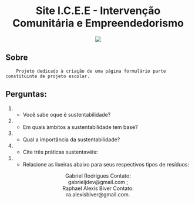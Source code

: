<h1 align="center"> Site I.C.E.E - Intervenção Comunitária e Empreendedorismo</h1>

<p align="center">
<img src="http://img.shields.io/static/v1?label=STATUS&message=EM%20DESENVOLVIMENTO&color=GREEN&style=for-the-badge"/>
</p>

## Sobre

        Projeto dedicado à criação de uma página formulário parte constituinte de projeto escolar.

## Perguntas:

1. - Você sabe oque é sustentabilidade?
2. - Em quais àmbitos a sustentabilidade tem base?
3. - Qual a importância da sustentabilidade?
4. - Cite três práticas sustentavéis:
5. - Relacione as lixeiras abaixo para seus respectivos tipos de resíduos:
<p align="center">
    Gabriel Rodrigues
    Contato: <br> gabrieljdev@gmail.com ;<br>
    Raphael Alexis Biver
    Contato: <br> ra.alexisbiver@gmail.com.
</p>
